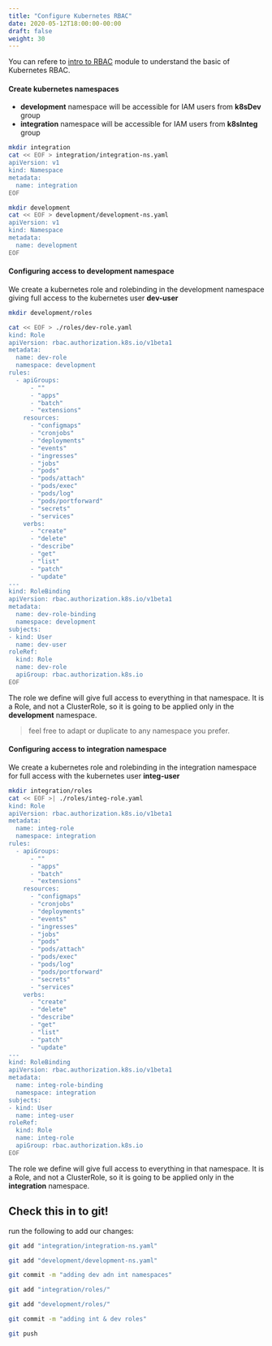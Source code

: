 ```yaml
---
title: "Configure Kubernetes RBAC"
date: 2020-05-12T18:00:00-00:00
draft: false
weight: 30
---
```


You can refere to [intro to RBAC](/beginner/090_rbac/) module to understand the basic of Kubernetes RBAC.

#### Create kubernetes namespaces

* **development** namespace will be accessible for IAM users from **k8sDev** group
* **integration** namespace will be accessible for IAM users from **k8sInteg** group

```bash
mkdir integration
cat << EOF > integration/integration-ns.yaml
apiVersion: v1
kind: Namespace
metadata:
  name: integration
EOF

mkdir development
cat << EOF > development/development-ns.yaml
apiVersion: v1
kind: Namespace
metadata:
  name: development
EOF
```

#### Configuring access to development namespace

We create a kubernetes role and rolebinding in the development namespace giving full access to the kubernetes user **dev-user**

```bash
mkdir development/roles

cat << EOF > ./roles/dev-role.yaml
kind: Role
apiVersion: rbac.authorization.k8s.io/v1beta1
metadata:
  name: dev-role
  namespace: development
rules:
  - apiGroups:
      - ""
      - "apps"
      - "batch"
      - "extensions"
    resources:
      - "configmaps"
      - "cronjobs"
      - "deployments"
      - "events"
      - "ingresses"
      - "jobs"
      - "pods"
      - "pods/attach"
      - "pods/exec"
      - "pods/log"
      - "pods/portforward"
      - "secrets"
      - "services"
    verbs:
      - "create"
      - "delete"
      - "describe"
      - "get"
      - "list"
      - "patch"
      - "update"
---
kind: RoleBinding
apiVersion: rbac.authorization.k8s.io/v1beta1
metadata:
  name: dev-role-binding
  namespace: development
subjects:
- kind: User
  name: dev-user
roleRef:
  kind: Role
  name: dev-role
  apiGroup: rbac.authorization.k8s.io
EOF
```

The role we define will give full access to everything in that namespace. It is a Role, and not a ClusterRole, so it is going to be applied only in the **development** namespace.

> feel free to adapt or duplicate to any namespace you prefer.

#### Configuring access to integration namespace

We create a kubernetes role and rolebinding in the integration namespace for full access with the kubernetes user **integ-user**


```bash
mkdir integration/roles
cat << EOF >| ./roles/integ-role.yaml
kind: Role
apiVersion: rbac.authorization.k8s.io/v1beta1
metadata:
  name: integ-role
  namespace: integration
rules:
  - apiGroups:
      - ""
      - "apps"
      - "batch"
      - "extensions"
    resources:
      - "configmaps"
      - "cronjobs"
      - "deployments"
      - "events"
      - "ingresses"
      - "jobs"
      - "pods"
      - "pods/attach"
      - "pods/exec"
      - "pods/log"
      - "pods/portforward"
      - "secrets"
      - "services"
    verbs:
      - "create"
      - "delete"
      - "describe"
      - "get"
      - "list"
      - "patch"
      - "update"
---
kind: RoleBinding
apiVersion: rbac.authorization.k8s.io/v1beta1
metadata:
  name: integ-role-binding
  namespace: integration
subjects:
- kind: User
  name: integ-user
roleRef:
  kind: Role
  name: integ-role
  apiGroup: rbac.authorization.k8s.io
EOF
```

The role we define will give full access to everything in that namespace. It is a Role, and not a ClusterRole, so it is going to be applied only in the **integration** namespace.


## Check this in to git!

run the following to add our changes:

```bash
git add "integration/integration-ns.yaml"

git add "development/development-ns.yaml"

git commit -m "adding dev adn int namespaces"

git add "integration/roles/"

git add "development/roles/"

git commit -m "adding int & dev roles"

git push
```


